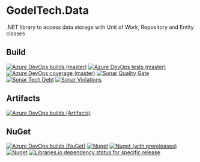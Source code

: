 # GodelTech.Data

.NET library to access data storage with Unit of Work, Repository and Entity classes

## Build

[![Azure DevOps builds (master)](https://img.shields.io/azure-devops/build/GodelTech/19324bbd-9baf-4407-b86d-3e7f0d145399/55/master?style=flat-square)](https://dev.azure.com/GodelTech/OpenSource/_build/latest?definitionId=55&branchName=master)
[![Azure DevOps tests (master)](https://img.shields.io/azure-devops/tests/GodelTech/OpenSource/55/master?style=flat-square)](https://dev.azure.com/GodelTech/OpenSource/_build/latest?definitionId=55&branchName=master)
[![Azure DevOps coverage (master)](https://img.shields.io/azure-devops/coverage/GodelTech/OpenSource/55/master?style=flat-square)](https://dev.azure.com/GodelTech/OpenSource/_build/latest?definitionId=55&branchName=master)
[![Sonar Quality Gate](https://img.shields.io/sonar/quality_gate/GodelTech.Data?server=https%3A%2F%2Fsonarcloud.io&style=flat-square)](https://sonarcloud.io/dashboard?id=GodelTech.Data)
[![Sonar Tech Debt](https://img.shields.io/sonar/tech_debt/GodelTech.Data?server=https%3A%2F%2Fsonarcloud.io&style=flat-square)](https://sonarcloud.io/dashboard?id=GodelTech.Data)
[![Sonar Violations](https://img.shields.io/sonar/violations/GodelTech.Data?format=long&server=https%3A%2F%2Fsonarcloud.io&style=flat-square)](https://sonarcloud.io/dashboard?id=GodelTech.Data)

## Artifacts

[![Azure DevOps builds (Artifacts)](https://img.shields.io/azure-devops/build/GodelTech/19324bbd-9baf-4407-b86d-3e7f0d145399/55/master?stage=Artifacts&style=flat-square)](https://dev.azure.com/GodelTech/OpenSource/_build/latest?definitionId=55&branchName=master)

## NuGet

[![Azure DevOps builds (NuGet)](https://img.shields.io/azure-devops/build/GodelTech/19324bbd-9baf-4407-b86d-3e7f0d145399/55/master?stage=NuGet&style=flat-square)](https://dev.azure.com/GodelTech/OpenSource/_build/latest?definitionId=55&branchName=master)
[![Nuget](https://img.shields.io/nuget/v/GodelTech.Data?style=flat-square)](https://www.nuget.org/packages/GodelTech.Data)
[![Nuget (with prereleases)](https://img.shields.io/nuget/vpre/GodelTech.Data?style=flat-square)](https://www.nuget.org/packages/GodelTech.Data)
[![Nuget](https://img.shields.io/nuget/dt/GodelTech.Data?style=flat-square)](https://www.nuget.org/packages/GodelTech.Data)
[![Libraries.io dependency status for specific release](https://img.shields.io/librariesio/release/NuGet/GodelTech.Data/latest?style=flat-square)](https://libraries.io/NuGet/GodelTech.Data)